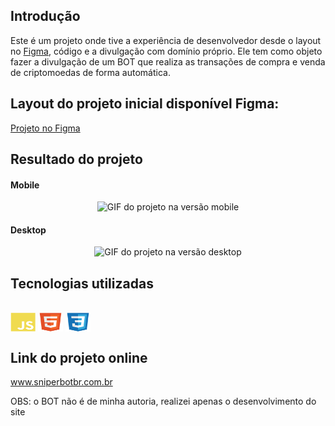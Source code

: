 ## Introdução

Este é um projeto onde tive a experiência de desenvolvedor desde o layout no [Figma](https://www.figma.com/), código e a divulgação com domínio próprio. 
Ele tem como objeto fazer a divulgação de um BOT que realiza as transações de compra e venda de criptomoedas de forma automática.

## Layout do projeto inicial disponível Figma:
[Projeto no Figma](https://www.figma.com/file/DVIZdZVNUPLmMxNjOPxMVR/SniperBotBr-new?node-id=13%3A228)

## Resultado do projeto

#### Mobile

<div align="center" >
  <img src="./github/mobile.jpg" alt="GIF do projeto na versão mobile" height="425">
</div>

#### Desktop

<div align="center" >
  <img src="./github/desktop.jpg" alt="GIF do projeto na versão desktop" height="425">
</div>


## Tecnologias utilizadas

  <div style="display: inline_block"><br>
    <img align="center" alt="Rafael-Js" height="30" width="40" src="https://raw.githubusercontent.com/devicons/devicon/master/icons/javascript/javascript-plain.svg">
    <img align="center" alt="Rafael-HTML" height="30" width="40" src="https://raw.githubusercontent.com/devicons/devicon/master/icons/html5/html5-original.svg">
    <img align="center" alt="Rafael-CSS" height="30" width="40" src="https://raw.githubusercontent.com/devicons/devicon/master/icons/css3/css3-original.svg">
  </div>


## Link do projeto online

www.sniperbotbr.com.br






OBS: o BOT não é de minha autoria, realizei apenas o desenvolvimento do site
